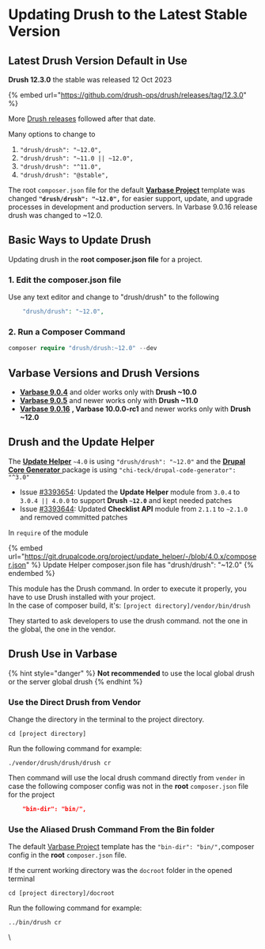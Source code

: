 # Updating Drush to the Latest Stable Version

## Latest Drush Version Default in Use

**Drush 12.3.0** the stable was released 12 Oct 2023

{% embed url="https://github.com/drush-ops/drush/releases/tag/12.3.0" %}

More [Drush releases](https://github.com/drush-ops/drush/releases) followed after that date.

Many options to change to

1. `"drush/drush": "~12.0",`
2. `"drush/drush": "~11.0 || ~12.0",`
3. `"drush/drush": "^11.0",`
4. `"drush/drush": "@stable",`

The root `composer.json` file for the default [**Varbase Project**](https://github.com/Vardot/varbase-project/blob/9.0.x/composer.json#L43) template was changed **`"drush/drush": "~12.0",`** for easier support, update, and upgrade processes in development and production servers. In Varbase 9.0.16 release drush was changed to  \~12.0.



## Basic Ways to **U**pdate **Drush**

&#x20;Updating drush in the **root composer.json file** for a project.

### 1. Edit the composer.json file

Use any text editor and change to "drush/drush" to the following

```php
    "drush/drush": "~12.0",
```

### 2. Run a Composer Command

```php
composer require "drush/drush:~12.0" --dev
```

## Varbase Versions and Drush Versions

* [**Varbase 9.0.4**](https://www.drupal.org/project/varbase/releases/9.0.4) and older works only with **Drush \~10.0**
* [**Varbase 9.0.5**](https://www.drupal.org/project/varbase/releases/9.0.5) and newer works only with **Drush \~11.0**
* [**Varbase 9.0.16**](https://www.drupal.org/project/varbase/releases/9.0.16) **, Varbase 10.0.0-rc1** and newer works only with **Drush \~12.0**

## **Drush and the Update Helper**

The [**Update Helper**](https://www.drupal.org/project/update\_helper) `~4.0` is using `"drush/drush": "~12.0"` and the [**Drupal Core Generator** ](https://github.com/Chi-teck/drupal-code-generator) package is using `"chi-teck/drupal-code-generator": "^3.0"`

* Issue [#3393654](https://www.drupal.org/i/3393654): Updated the **Update Helper** module from `3.0.4` to `3.0.4 || 4.0.0` to support **Drush `~12.0`** and kept needed patches
* Issue [#3393644](https://www.drupal.org/i/3393644): Updated **Checklist API** module from `2.1.1` to `~2.1.0` and removed committed patches

In `require` of the module

{% embed url="https://git.drupalcode.org/project/update_helper/-/blob/4.0.x/composer.json" %}
Update Helper composer.json file has "drush/drush": "\~12.0"
{% endembed %}

This module has the Drush command. In order to execute it properly, you have to use Drush installed with your project.\
In the case of composer build, it's: `[project directory]/vendor/bin/drush`

They started to ask developers to use the drush command. not the one in the global, the one in the vendor.

## Drush Use in Varbase

{% hint style="danger" %}
**Not recommended** to use the local global drush or the server global drush
{% endhint %}

### Use the Direct Drush from Vendor

Change the directory in the terminal to the project directory.

```
cd [project directory]
```

Run the following command for example:

```
./vendor/drush/drush/drush cr
```

Then command will use the local drush command directly from `vender` in case the following composer config was not in the **root** `composer.json` file for the project

```json
    "bin-dir": "bin/",
```

### Use the Aliased Drush Command From the Bin folder

The default [Varbase Project](https://github.com/Vardot/varbase-project/blob/9.0.x/composer.json#L42) template has the  `"bin-dir": "bin/",`composer config in the **root** `composer.json` file.

If the current working directory was the `docroot` folder in the opened terminal

```
cd [project directory]/docroot
```

Run the following command for example:

```
../bin/drush cr
```

\
